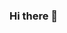 ### Hi there 👋

<!--
**ChinenyenwaN1/ChinenyenwaN1** is a ✨ _special_ ✨ repository because its `README.md` (this file) appears on your GitHub profile.

- 🔭 I’m currently working on becoming a Devop Professional
- 🌱 I’m currently learning DevOps
- 👯 I’m looking to collaborate with people
- 💬 Ask me about AWS Services
- 📫 How to reach me: johnchinenye6@gmail.com
- 😄 Pronouns: ... she
- ⚡ Fun fact: ... i love cooking


